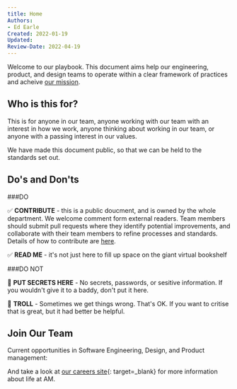 ```yaml
---
title: Home
Authors: 
- Ed Earle
Created: 2022-01-19
Updated: 
Review-Date: 2022-04-19
---
```



Welcome to our playbook. This document aims help our engineering, product, and design teams to operate within a clear framework of practices and acheive [our mission]().

## Who is this for?

This is for anyone in our team, anyone working with our team with an interest in how we work, anyone thinking about working in our team, or anyone with a passing interest in our values.

We have made this document public, so that we can be held to the standards set out.

## Do's and Don'ts

###DO 

:white_check_mark: **CONTRIBUTE** - this is a public doucment, and is owned by the whole department. We welcome comment form external readers. Team members should submit pull requests where they identify potential improvements, and collaborate with their team members to refine processes and standards. Details of how to contribute are [here](1.-Welcome\Documentation-Guidelines\Platform-Development-Playbook).

:white_check_mark: **READ ME** - it's not just here to fill up space on the giant virtual bookshelf 

###DO NOT

:no_entry_sign: **PUT SECRETS HERE** - No secrets, passwords, or sesitive information. If you wouldn't give it to a baddy, don't put it here.

:no_entry_sign: **TROLL** - Sometimes we get things wrong. That's OK. If you want to critise that is great, but it had better be helpful.

## Join Our Team

Current opportunities in Software Engineering, Design, and Product management:

<div class="am-jobs">
    <script src="https://scripts.teamtailor-cdn.com/widgets/production/jobs.js" async charset="utf-8"></script> 
    <div class="teamtailor-jobs-widget" data-teamtailor-limit="20" data-teamtailor-pagination="true" data-teamtailor-popup="true" data-teamtailor-department="121872" data-teamtailor-api-key="3Y59uz-R07qH3Cs3_wMHuLkNnGfxIgDKkNEWUpSs"></div>
</div>

And take a look at [our careers site](https://careers.amdigital.co.uk/){: target=_blank} for more information about life at AM.